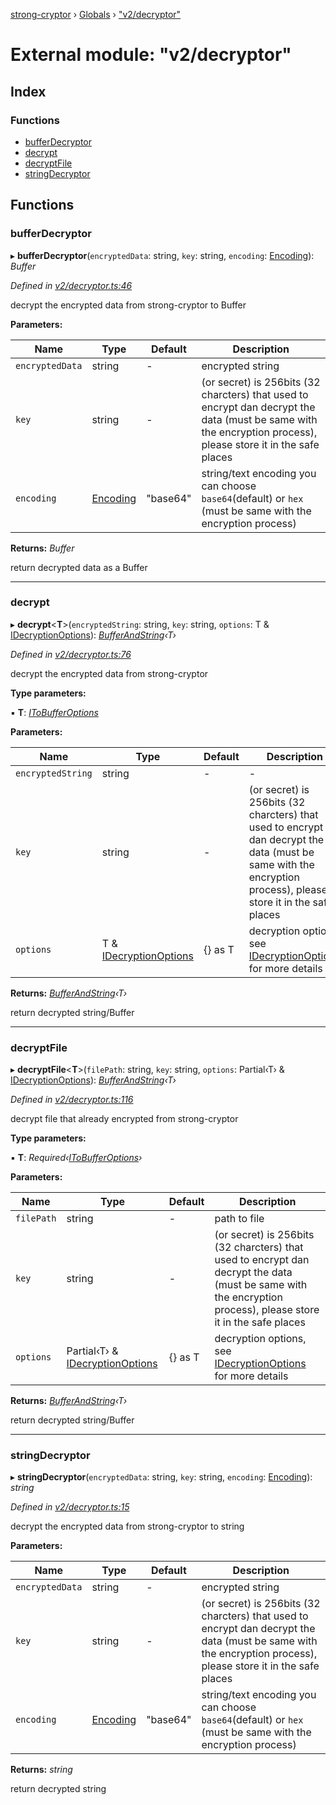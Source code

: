 [strong-cryptor](../README.md) › [Globals](../globals.md) › ["v2/decryptor"](_v2_decryptor_.md)

# External module: "v2/decryptor"

## Index

### Functions

* [bufferDecryptor](_v2_decryptor_.md#bufferdecryptor)
* [decrypt](_v2_decryptor_.md#decrypt)
* [decryptFile](_v2_decryptor_.md#decryptfile)
* [stringDecryptor](_v2_decryptor_.md#stringdecryptor)

## Functions

###  bufferDecryptor

▸ **bufferDecryptor**(`encryptedData`: string, `key`: string, `encoding`: [Encoding](_typings_index_.md#encoding)): *Buffer*

*Defined in [v2/decryptor.ts:46](https://github.com/RizkyArifNur/strong-cryptor/blob/2bf2f8d/src/v2/decryptor.ts#L46)*

decrypt the encrypted data from strong-cryptor to Buffer

**Parameters:**

Name | Type | Default | Description |
------ | ------ | ------ | ------ |
`encryptedData` | string | - | encrypted string |
`key` | string | - | (or secret) is 256bits (32 charcters) that used to encrypt dan decrypt the data (must be same with the encryption process), please store it in the safe places |
`encoding` | [Encoding](_typings_index_.md#encoding) | "base64" | string/text encoding you can choose `base64`(default) or `hex` (must be same with the encryption process) |

**Returns:** *Buffer*

return decrypted data as a Buffer

___

###  decrypt

▸ **decrypt**<**T**>(`encryptedString`: string, `key`: string, `options`: T & [IDecryptionOptions](../interfaces/_typings_interface_index_.idecryptionoptions.md)): *[BufferAndString](_typings_index_.md#bufferandstring)‹T›*

*Defined in [v2/decryptor.ts:76](https://github.com/RizkyArifNur/strong-cryptor/blob/2bf2f8d/src/v2/decryptor.ts#L76)*

decrypt the encrypted data from strong-cryptor

**Type parameters:**

▪ **T**: *[IToBufferOptions](../interfaces/_typings_interface_index_.itobufferoptions.md)*

**Parameters:**

Name | Type | Default | Description |
------ | ------ | ------ | ------ |
`encryptedString` | string | - | - |
`key` | string | - | (or secret) is 256bits (32 charcters) that used to encrypt dan decrypt the data (must be same with the encryption process), please store it in the safe places |
`options` | T & [IDecryptionOptions](../interfaces/_typings_interface_index_.idecryptionoptions.md) |  {} as T | decryption options, see [IDecryptionOptions](../interfaces/_typings_interface_index_.idecryptionoptions.md) for more details |

**Returns:** *[BufferAndString](_typings_index_.md#bufferandstring)‹T›*

return decrypted string/Buffer

___

###  decryptFile

▸ **decryptFile**<**T**>(`filePath`: string, `key`: string, `options`: Partial‹T› & [IDecryptionOptions](../interfaces/_typings_interface_index_.idecryptionoptions.md)): *[BufferAndString](_typings_index_.md#bufferandstring)‹T›*

*Defined in [v2/decryptor.ts:116](https://github.com/RizkyArifNur/strong-cryptor/blob/2bf2f8d/src/v2/decryptor.ts#L116)*

decrypt file that already encrypted from strong-cryptor

**Type parameters:**

▪ **T**: *Required‹[IToBufferOptions](../interfaces/_typings_interface_index_.itobufferoptions.md)›*

**Parameters:**

Name | Type | Default | Description |
------ | ------ | ------ | ------ |
`filePath` | string | - | path to file |
`key` | string | - | (or secret) is 256bits (32 charcters) that used to encrypt dan decrypt the data (must be same with the encryption process), please store it in the safe places |
`options` | Partial‹T› & [IDecryptionOptions](../interfaces/_typings_interface_index_.idecryptionoptions.md) |  {} as T | decryption options, see [IDecryptionOptions](../interfaces/_typings_interface_index_.idecryptionoptions.md) for more details |

**Returns:** *[BufferAndString](_typings_index_.md#bufferandstring)‹T›*

return decrypted string/Buffer

___

###  stringDecryptor

▸ **stringDecryptor**(`encryptedData`: string, `key`: string, `encoding`: [Encoding](_typings_index_.md#encoding)): *string*

*Defined in [v2/decryptor.ts:15](https://github.com/RizkyArifNur/strong-cryptor/blob/2bf2f8d/src/v2/decryptor.ts#L15)*

decrypt the encrypted data from strong-cryptor to string

**Parameters:**

Name | Type | Default | Description |
------ | ------ | ------ | ------ |
`encryptedData` | string | - | encrypted string |
`key` | string | - | (or secret) is 256bits (32 charcters) that used to encrypt dan decrypt the data (must be same with the encryption process), please store it in the safe places |
`encoding` | [Encoding](_typings_index_.md#encoding) | "base64" | string/text encoding you can choose `base64`(default) or `hex` (must be same with the encryption process) |

**Returns:** *string*

return decrypted string
